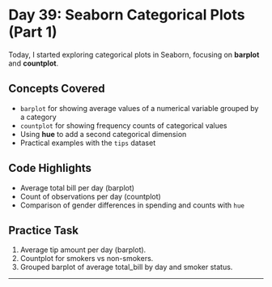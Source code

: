 # Day 39: Seaborn Categorical Plots (Part 1)

Today, I started exploring categorical plots in Seaborn, focusing on **barplot** and **countplot**.  

##  Concepts Covered
- `barplot` for showing average values of a numerical variable grouped by a category  
- `countplot` for showing frequency counts of categorical values  
- Using **hue** to add a second categorical dimension  
- Practical examples with the `tips` dataset  

##  Code Highlights
- Average total bill per day (barplot)  
- Count of observations per day (countplot)  
- Comparison of gender differences in spending and counts with `hue`  

##  Practice Task
1. Average tip amount per day (barplot).  
2. Countplot for smokers vs non-smokers.  
3. Grouped barplot of average total_bill by day and smoker status.  

---

